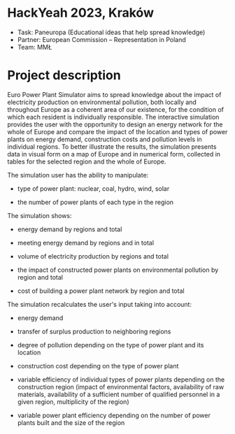 # HackYeah 2023, Kraków

- Task: Paneuropa (Educational ideas that help spread knowledge)
- Partner: European Commission – Representation in Poland
- Team: MMŁ

# Project description

Euro Power Plant Simulator aims to spread knowledge about the impact of electricity production on environmental pollution, both locally and throughout Europe as a coherent area of our existence, for the condition of which each resident is individually responsible. The interactive simulation provides the user with the opportunity to design an energy network for the whole of Europe and compare the impact of the location and types of power plants on energy demand, construction costs and pollution levels in individual regions. To better illustrate the results, the simulation presents data in visual form on a map of Europe and in numerical form, collected in tables for the selected region and the whole of Europe.



The simulation user has the ability to manipulate:

- type of power plant: nuclear, coal, hydro, wind, solar

- the number of power plants of each type in the region



The simulation shows:

- energy demand by regions and total

- meeting energy demand by regions and in total

- volume of electricity production by regions and total

- the impact of constructed power plants on environmental pollution by region and total

- cost of building a power plant network by region and total



The simulation recalculates the user's input taking into account:

- energy demand

- transfer of surplus production to neighboring regions

- degree of pollution depending on the type of power plant and its location

- construction cost depending on the type of power plant

- variable efficiency of individual types of power plants depending on the construction region (impact of environmental factors, availability of raw materials, availability of a sufficient number of qualified personnel in a given region, multiplicity of the region)

- variable power plant efficiency depending on the number of power plants built and the size of the region


